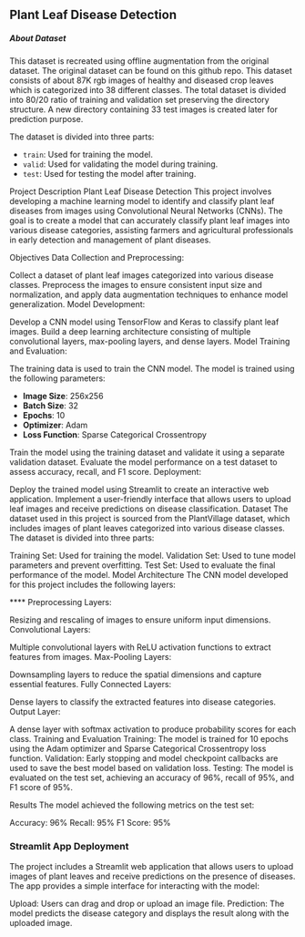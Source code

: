 ## Plant Leaf Disease Detection

##### About Dataset
This dataset is recreated using offline augmentation from the original dataset.
The original dataset can be found on this github repo.
This dataset consists of about 87K rgb images of healthy and diseased crop leaves which is categorized into 38 different classes. 
The total dataset is divided into 80/20 ratio of training and validation set preserving the directory structure.
A new directory containing 33 test images is created later for prediction purpose.

The dataset is divided into three parts:
- `train`: Used for training the model.
- `valid`: Used for validating the model during training.
- `test`: Used for testing the model after training.

Project Description
Plant Leaf Disease Detection
This project involves developing a machine learning model to identify and classify plant leaf diseases from images using Convolutional Neural Networks (CNNs). 
The goal is to create a model that can accurately classify plant leaf images into various disease categories, 
assisting farmers and agricultural professionals in early detection and management of plant diseases.

Objectives
Data Collection and Preprocessing:

Collect a dataset of plant leaf images categorized into various disease classes.
Preprocess the images to ensure consistent input size and normalization, and apply data augmentation techniques to enhance model generalization.
Model Development:

Develop a CNN model using TensorFlow and Keras to classify plant leaf images.
Build a deep learning architecture consisting of multiple convolutional layers, max-pooling layers, and dense layers.
Model Training and Evaluation:

The training data is used to train the CNN model. The model is trained using the following parameters:
- **Image Size**: 256x256
- **Batch Size**: 32
- **Epochs**: 10
- **Optimizer**: Adam
- **Loss Function**: Sparse Categorical Crossentropy

Train the model using the training dataset and validate it using a separate validation dataset.
Evaluate the model performance on a test dataset to assess accuracy, recall, and F1 score.
Deployment:

Deploy the trained model using Streamlit to create an interactive web application.
Implement a user-friendly interface that allows users to upload leaf images and receive predictions on disease classification.
Dataset
The dataset used in this project is sourced from the PlantVillage dataset, which includes images of plant leaves categorized into various disease classes. The dataset is divided into three parts:

Training Set: Used for training the model.
Validation Set: Used to tune model parameters and prevent overfitting.
Test Set: Used to evaluate the final performance of the model.
Model Architecture
The CNN model developed for this project includes the following layers:

****  Preprocessing Layers:

Resizing and rescaling of images to ensure uniform input dimensions.
Convolutional Layers:

Multiple convolutional layers with ReLU activation functions to extract features from images.
Max-Pooling Layers:

Downsampling layers to reduce the spatial dimensions and capture essential features.
Fully Connected Layers:

Dense layers to classify the extracted features into disease categories.
Output Layer:

A dense layer with softmax activation to produce probability scores for each class.
Training and Evaluation
Training: The model is trained for 10 epochs using the Adam optimizer and Sparse Categorical Crossentropy loss function.
Validation: Early stopping and model checkpoint callbacks are used to save the best model based on validation loss.
Testing: The model is evaluated on the test set, achieving an accuracy of 96%, recall of 95%, and F1 score of 95%.

Results
The model achieved the following metrics on the test set:

Accuracy: 96%
Recall: 95%
F1 Score: 95%

###  Streamlit App Deployment
The project includes a Streamlit web application that allows users to upload images of plant leaves and receive predictions on the presence of diseases.
The app provides a simple interface for interacting with the model:

Upload: Users can drag and drop or upload an image file.
Prediction: The model predicts the disease category and displays the result along with the uploaded image.
